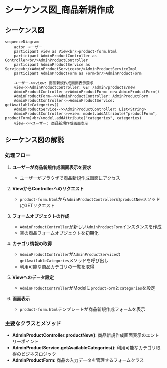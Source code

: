 # シーケンス図_商品新規作成

## シーケンス図

```mermaid
sequenceDiagram
    actor ユーザー
    participant view as View<br/>product-form.html
    participant AdminProductController as Controller<br/>AdminProductController
    participant AdminProductService as Service<br/>AdminProductService<br/>AdminProductServiceImpl
    participant AdminProductForm as Form<br/>AdminProductForm

    ユーザー->>view: 商品新規作成画面表示要求
    view->>AdminProductController: GET /admin/products/new
    AdminProductController->>AdminProductForm: new AdminProductForm()
    AdminProductForm-->>AdminProductController: AdminProductForm
    AdminProductController->>AdminProductService: getAvailableCategories()
    AdminProductService-->>AdminProductController: List<String>
    AdminProductController->>view: model.addAttribute("productForm", productForm)<br/>model.addAttribute("categories", categories)
    view-->>ユーザー: 商品新規作成画面表示
```

## シーケンス図の解説

### 処理フロー
1. **ユーザーが商品新規作成画面表示を要求**
   - ユーザーがブラウザで商品新規作成画面にアクセス

2. **ViewからControllerへのリクエスト**
   - `product-form.html`から`AdminProductController`の`productNew`メソッドにGETリクエスト

3. **フォームオブジェクトの作成**
   - `AdminProductController`が新しい`AdminProductForm`インスタンスを作成
   - 空の商品フォームオブジェクトを初期化

4. **カテゴリ情報の取得**
   - `AdminProductController`が`AdminProductService`の`getAvailableCategories`メソッドを呼び出し
   - 利用可能な商品カテゴリの一覧を取得

5. **Viewへのデータ設定**
   - `AdminProductController`がModelに`productForm`と`categories`を設定

6. **画面表示**
   - `product-form.html`テンプレートが商品新規作成フォームを表示

### 主要なクラスとメソッド
- **AdminProductController.productNew()**: 商品新規作成画面表示のエントリーポイント
- **AdminProductService.getAvailableCategories()**: 利用可能なカテゴリ取得のビジネスロジック
- **AdminProductForm**: 商品の入力データを管理するフォームクラス 